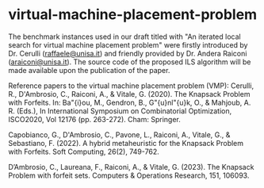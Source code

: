 # virtual-machine-placement-problem

The benchmark instances used in our draft titled with "An iterated local search for virtual machine placement problem" were firstly introduced by Dr. Cerulli (raffaele@unisa.it) 
and friendly provided by Dr. Andera Raiconi (araiconi@unisa.it). The source code of the proposed ILS algorithm will be made available upon the publication of the paper.

Reference papers to the virtual machine placement problem (VMP):
Cerulli, R., D'Ambrosio, C., Raiconi, A., & Vitale, G. (2020). The Knapsack Problem with Forfeits. In: Ba"{i}ou, M., Gendron, B., G"{u}nl"{u}k, O., & Mahjoub, A. R. (Eds.), In International Symposium on Combinatorial Optimization, ISCO2020, Vol 12176 (pp. 263-272). Cham: Springer.

Capobianco, G., D'Ambrosio, C., Pavone, L., Raiconi, A., Vitale, G., & Sebastiano, F. (2022). A hybrid metaheuristic for the Knapsack Problem with Forfeits. Soft Computing, 26(2), 749-762.

D’Ambrosio, C., Laureana, F., Raiconi, A., & Vitale, G. (2023). The Knapsack Problem with forfeit sets. Computers & Operations Research, 151, 106093.
